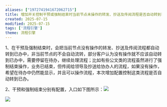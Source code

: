 ```yaml
---
aliases: ["1972741941672062715"]
title: 增加开关控制干预或强制结束时当前节点未操作的转发、抄送及传阅流程是否自动转到已办
created: 2025-07-15
modified: 2025-07-15
tags: ['流程引擎']
theme: 流程引擎
---
```


1、在干预及强制结束时，会把当前节点没有操作的转发、抄送及传阅流程都自动转到已办中，非当前节点的不会自动流转，部分客户认为没有操作就不应该自动转到已办中，需要停留在待办，继续处理流程；比如有些公文类的流程虽然进行了强制结束操作，业务已结束，但传阅给领导及抄送给协办人的流程，如果没有操作，希望在待办中仍然能显示，并且可以操作流程，本次增加配置控制这类流程是否自动转到已办。

2、干预和强制结束分别有配置，入口如下图所示：![](dd53209d63b314a169824c1d66eccbf9.jpg)

![](5f095e6b470b30fee6303bd156adfc8d.jpg)